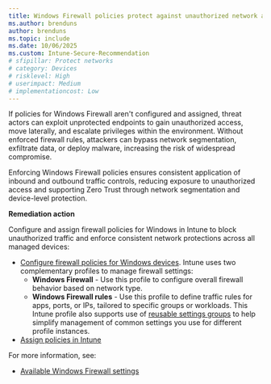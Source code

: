 ```yaml
---
title: Windows Firewall policies protect against unauthorized network access
ms.author: brenduns
author: brenduns
ms.topic: include
ms.date: 10/06/2025
ms.custom: Intune-Secure-Recommendation
# sfipillar: Protect networks
# category: Devices
# risklevel: High
# userimpact: Medium
# implementationcost: Low
---
```

If policies for Windows Firewall aren't configured and assigned, threat actors can exploit unprotected endpoints to gain unauthorized access, move laterally, and escalate privileges within the environment. Without enforced firewall rules, attackers can bypass network segmentation, exfiltrate data, or deploy malware, increasing the risk of widespread compromise.

Enforcing Windows Firewall policies ensures consistent application of inbound and outbound traffic controls, reducing exposure to unauthorized access and supporting Zero Trust through network segmentation and device-level protection.

**Remediation action**

Configure and assign firewall policies for Windows in Intune to block unauthorized traffic and enforce consistent network protections across all managed devices:

- [Configure firewall policies for Windows devices](/intune/intune-service/protect/endpoint-security-firewall-policy). Intune uses two complementary profiles to manage firewall settings:
  - **Windows Firewall** - Use this profile to configure overall firewall behavior based on network type.
  - **Windows Firewall rules** - Use this profile to define traffic rules for apps, ports, or IPs, tailored to specific groups or workloads. This Intune profile also supports use of [reusable settings groups](/intune/intune-service/protect/endpoint-security-firewall-policy#add-reusable-settings-groups-to-profiles-for-firewall-rules) to help simplify management of common settings you use for different profile instances.
- [Assign policies in Intune](/intune/intune-service/configuration/device-profile-assign#assign-a-policy-to-users-or-groups)

For more information, see:  
- [Available Windows Firewall settings](/intune/intune-service/protect/endpoint-security-firewall-profile-settings#windows-firewall-profile)
